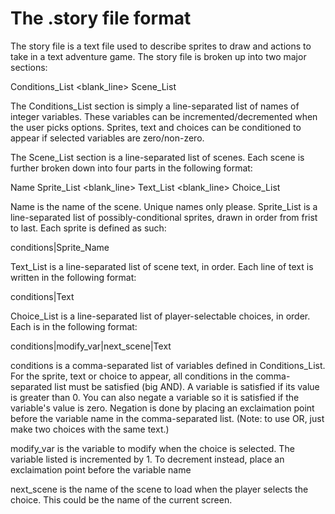 # The .story file format

The story file is a text file used to describe sprites to draw and actions to take in a text adventure game.
The story file is broken up into two major sections:

Conditions_List
<blank_line>
Scene_List

The Conditions_List section is simply a line-separated list of names of integer variables.
These variables can be incremented/decremented when the user picks options.
Sprites, text and choices can be conditioned to appear if selected variables are zero/non-zero.

The Scene_List section is a line-separated list of scenes. Each scene is further broken down into four parts
in the following format:

Name
Sprite_List
<blank_line>
Text_List
<blank_line>
Choice_List

Name is the name of the scene. Unique names only please.
Sprite_List is a line-separated list of possibly-conditional sprites, drawn in order from frist to last.
Each sprite is defined as such:

conditions|Sprite_Name

Text_List is a line-separated list of scene text, in order. Each line of text is written in the following
format:

conditions|Text

Choice_List is a line-separated list of player-selectable choices, in order. Each is in the following format:

conditions|modify_var|next_scene|Text

conditions is a comma-separated list of variables defined in Conditions_List. For the sprite, text or choice
to appear, all conditions in the comma-separated list must be satisfied (big AND). A variable is satisfied if
its value is greater than 0. You can also negate a variable so it is satisfied if the variable's value is zero.
Negation is done by placing an exclaimation point before the variable name in the comma-separated list. (Note:
to use OR, just make two choices with the same text.)

modify_var is the variable to modify when the choice is selected. The variable listed is incremented by 1. To
decrement instead, place an exclaimation point before the variable name

next_scene is the name of the scene to load when the player selects the choice. This could be the name of
the current screen.